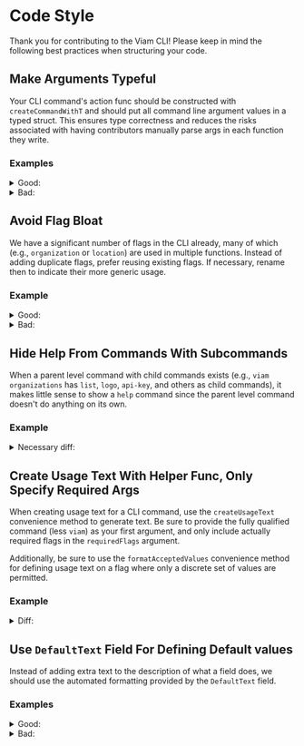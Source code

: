 # Code Style

Thank you for contributing to the Viam CLI! Please keep in mind the following best practices
when structuring your code.

## Make Arguments Typeful
Your CLI command's action func should be constructed with `createCommandWithT` and should put
all command line argument values in a typed struct. This ensures type correctness and reduces
the risks associated with having contributors manually parse args in each function they write.

### Examples
<details>
<summary>Good:</summary>

```golang
type fooArgs struct {
    Bar int
    Baz string
}

func fooAction(ctx cli.Context, args foo) error {
    bar := args.Bar
    baz := args.Baz
    ...
}

...

cli.Command{
    ...
    Flags: []cli.Flag{
        &cli.StringFlag{
            Name: Baz,
        },
        &cli.IntFlag{
            Name: Bar,
        },
    },
    Action: createCommandWithT[fooArgs](fooAction),
    ...
}
```
</details>

<details>
<summary>Bad:</summary>

```golang
func fooAction(ctx cli.Context) error {
    bar := ctx.Int("Bar")
    baz := ctx.String("Baz)
    ...
}

...

cli.Command{
    Flags: []cli.Flag{
        &cli.StringFlag{
            Name: BazFlag,
        },
        &cli.IntFlag{
            Name: BarFlag,
        },
    },
    Action: fooAction,
    ...
}
```
</details>

## Avoid Flag Bloat
We have a significant number of flags in the CLI already, many of which (e.g., `organization` or
`location`) are used in multiple functions. Instead of adding duplicate flags, prefer reusing
existing flags. If necessary, rename then to indicate their more generic usage. 

### Example
<details>
<summary>Good:</summary>

```diff
-const yourSpecialFlag = "some-cool-flag"
+const generalSpecialFlag = "some-cool-flag"
```
</details>

<details>
<summary>Bad:</summary>

```golang
const yourSpecialFlag = "some-cool-flag"
...
const mySpecialFlag = "some-cool-flag"
```
</details>

## Hide Help From Commands With Subcommands
When a parent level command with child commands exists (e.g., `viam organizations` has `list`,
`logo`, `api-key`, and others as child commands), it makes little sense to show a `help` command
since the parent level command doesn't do anything on its own. 

### Example
<details>
<summary>Necessary diff:</summary>

```diff
cli.Command{
    ...
    Name: "my-parent-command",
+    HideHelpCommand: true,
    Subcommands: []*cli.Command{
        {
            Name: "my-child-command1",
            ...
        },
        {
            Name: "my-child-command2",
            ...
        },
    },
}
```
</details>

## Create Usage Text With Helper Func, Only Specify Required Args
When creating usage text for a CLI command, use the `createUsageText` convenience method
to generate text. Be sure to provide the fully qualified command (less `viam`) as your first
argument, and only include actually required flags in the `requiredFlags` argument.

Additionally, be sure to use the `formatAcceptedValues` convenience method for defining usage
text on a flag where only a discrete set of values are permitted.

### Example
<details>
<summary>Diff:</summary>

```diff
cli.Command{
    ...
    Name: "my-parent-command",
    Subcommands: []*cli.Command{
        Name: "my-child-command",
        Flags: []cli.Flag{
            &cli.StringFlag{
                Name: requiredFlag,
                Required: true,
+                Usage: formatAcceptedValues("passes some required value", 'foo', 'bar, 'baz')
-                Usage: "passes some required value. must be either 'foo', 'bar', or 'baz'"
            },
            &cli.StringFlag{
                Name: optionalFlag,
            },
        },
+        UsageText: createUsageText("my-parent-command my-child-command", []string{requiredFlag}, true, false),
-        UsageText: createUsageText("my-child-command", []string{requiredFlag, optionalFlag}, false, false),
        ...
    }
}
```
</details>

## Use `DefaultText` Field For Defining Default values
Instead of adding extra text to the description of what a field does, we should use the automated
formatting provided by the `DefaultText` field.

### Examples
<details>
<summary>Good:</summary>

```golang
cli.StringFlag{
    Name: fooFlag,
    Usage: "sets value of Foo",
    DefaultText: "foo",
}
```
</details>

<details>
<summary>Bad:</summary>

```golang
cli.StringFlag{
    Name: fooFlag,
    Usage: "sets value of Foo (defaults to foo)",
}
```
</details>
